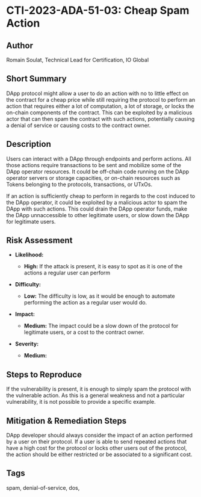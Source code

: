 # CTI-2023-ADA-51-03: Cheap Spam Action

## Author

Romain Soulat, Technical Lead for Certification, IO Global

## Short Summary

DApp protocol might allow a user to do an action with no to little effect on the contract for a cheap price while still requiring the protocol to perform an action that requires either a lot of computation, a lot of storage, or locks the on-chain components of the contract. This can be exploited by a malicious actor that can then spam the contract with such actions, potentially causing a denial of service or causing costs to the contract owner.

## Description

Users can interact with a DApp through endpoints and perform actions. All those actions require transactions to be sent and mobilize some of the DApp operator resources. It could be off-chain code running on the DApp operator servers or storage capacities, or on-chain resources such as Tokens belonging to the protocols, transactions, or UTxOs. 

If an action is sufficiently cheap to perform in regards to the cost induced to the DApp operator, it could be exploited by a malicious actor to spam the DApp with such actions. This could drain the DApp operator funds, make the DApp unnaccessible to other legitimate users, or slow down the DApp for legitimate users.

## Risk Assessment

- **Likelihood:**
  - **High:** If the attack is present, it is easy to spot as it is one of the actions a regular user can perform

- **Difficulty:**
  - **Low:** The difficulty is low, as it would be enough to automate performing the action as a regular user would do.

- **Impact:**
  - **Medium:** The impact could be a slow down of the protocol for legitimate users, or a cost to the contract owner.


- **Severity:**
  - **Medium:**

## Steps to Reproduce

If the vulnerability is present, it is enough to simply spam the protocol with the vulnerable action.
As this is a general weakness and not a particular vulnerability, it is not possible to provide a specific example.

## Mitigation & Remediation Steps

DApp developer should always consider the impact of an action performed by a user on their protocol. If a user is able to send repeated actions that have a high cost for the protocol or locks other users out of the protocol, the action should be either restricted or be associated to a significant cost.


## Tags

spam, denial-of-service, dos, 